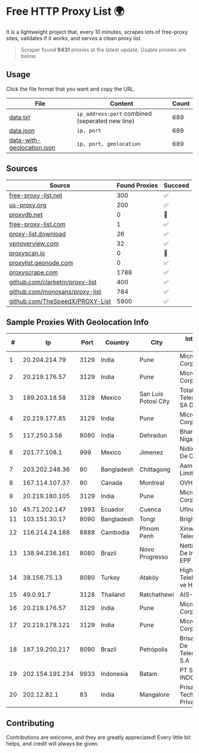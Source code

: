 
# Free HTTP Proxy List 🌍

It is a lightweight project that, every 10 minutes, scrapes lots of free-proxy sites, validates if it works, and serves a clean proxy list.


> Scraper found **9431** proxies at the latest update. Usable proxies are below.

## Usage

Click the file format that you want and copy the URL.


|File|Content|Count|
|----|-------|-----|
|[data.txt](https://raw.githubusercontent.com/themiralay/Proxy-List-World/master/data.txt)|`ip_address:port` combined (seperated new line)|689|
|[data.json](https://raw.githubusercontent.com/themiralay/Proxy-List-World/master/data.json)|`ip, port`|689|
|[data-with-geolocation.json](https://raw.githubusercontent.com/themiralay/Proxy-List-World/master/data-with-geolocation.json)|`ip, port, geolocation`|689|

## Sources

|Source|Found Proxies|Succeed|
|------|-------------|-------|
|[free-proxy-list.net](https://free-proxy-list.net)|300|✅|
|[us-proxy.org](https://www.us-proxy.org)|200|✅|
|[proxydb.net](http://proxydb.net)|0|🚫|
|[free-proxy-list.com](https://free-proxy-list.com/?page=&port=&type%5B%5D=http&type%5B%5D=https&up_time=0&search=Search)|1|✅|
|[proxy-list.download](https://www.proxy-list.download/HTTP)|26|✅|
|[vpnoverview.com](https://vpnoverview.com/privacy/anonymous-browsing/free-proxy-servers)|32|✅|
|[proxyscan.io](https://www.proxyscan.io)|0|🚫|
|[proxylist.geonode.com](https://proxylist.geonode.com/api/proxy-list?limit=300&page=1&sort_by=lastChecked&sort_type=desc&protocols=http,https)|0|✅|
|[proxyscrape.com](https://api.proxyscrape.com/v2/?request=displayproxies&protocol=http&timeout=10000&country=all&ssl=all&anonymity=all)|1788|✅|
|[github.com/clarketm/proxy-list](https://raw.githubusercontent.com/clarketm/proxy-list/master/proxy-list-raw.txt)|400|✅|
|[github.com/monosans/proxy-list](https://raw.githubusercontent.com/monosans/proxy-list/main/proxies/http.txt)|784|✅|
|[github.com/TheSpeedX/PROXY-List](https://raw.githubusercontent.com/TheSpeedX/PROXY-List/master/http.txt)|5900|✅|


## Sample Proxies With Geolocation Info

|#|Ip|Port|Country|City|Internet Service Provider|
|-|--|----|-------|----|-------------------------|
|1|20.204.214.79|3129|India|Pune|Microsoft Corporation|
|2|20.219.176.57|3129|India|Pune|Microsoft Corporation|
|3|189.203.18.58|3128|Mexico|San Luis Potosí City|Total Play Telecomunicaciones SA De CV|
|4|20.219.177.85|3129|India|Pune|Microsoft Corporation|
|5|117.250.3.58|8080|India|Dehradun|Bharat Sanchar Nigam Ltd|
|6|201.77.108.1|999|Mexico|Jimenez|Nidix Networks S.a. De C.V.|
|7|203.202.248.36|80|Bangladesh|Chittagong|Aamra Networks Limited|
|8|167.114.107.37|80|Canada|Montreal|OVH SAS|
|9|20.219.180.105|3129|India|Pune|Microsoft Corporation|
|10|45.71.202.147|1993|Ecuador|Cuenca|Ufinet Panama S.A.|
|11|103.151.30.17|8090|Bangladesh|Tongi|Bright Star Network|
|12|116.214.24.188|8888|Cambodia|Phnom Penh|Xinwei (Cambodia) Telecom Co. Ltd|
|13|138.94.236.161|8080|Brazil|Novo Progresso|Nettcon Provedor De Internet Eireli EPP|
|14|38.156.75.13|8080|Turkey|Ataköy|High Speed Telekomunikasyon ve Hab. Hiz. Ltd. Sti.|
|15|49.0.91.7|3128|Thailand|Ratchathewi|AIS-Fibre|
|16|20.219.176.57|3129|India|Pune|Microsoft Corporation|
|17|20.219.178.121|3129|India|Pune|Microsoft Corporation|
|18|187.19.200.217|8090|Brazil|Petrópolis|Brisanet Servicos De Telecomunicacoes S.A|
|19|202.154.191.234|9933|Indonesia|Batam|PT SOLNET INDONESIA|
|20|202.12.82.1|83|India|Mangalore|Prisac Aviation Technologies Private Limited|



## Contributing

Contributions are welcome, and they are greatly appreciated! Every
little bit helps, and credit will always be given.


